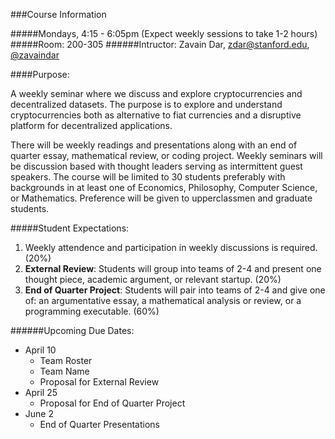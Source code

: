 ###Course Information

#####Mondays, 4:15 - 6:05pm (Expect weekly sessions to take 1-2 hours)
#####Room: 200-305
######Intructor: Zavain Dar, zdar@stanford.edu, [@zavaindar](http://twitter.com/zavaindar)

####Purpose:

A weekly seminar where we discuss and explore cryptocurrencies and decentralized datasets. The purpose is to explore and understand cryptocurrencies both as alternative to fiat currencies and a disruptive platform for decentralized applications.

There will be weekly readings and presentations along with an end of quarter essay, mathematical review, or coding project. Weekly seminars will be discussion based with thought leaders serving as intermittent guest speakers. The course will be limited to 30 students preferably with backgrounds in at least one of Economics, Philosophy, Computer Science, or Mathematics. Preference will be given to upperclassmen and graduate students. 

#####Student Expectations:
1.  Weekly attendence and participation in weekly discussions is required. (20%)
2.  **External Review**: Students will group into teams of 2-4 and present one thought piece, academic argument, or relevant startup. (20%)
3.  **End of Quarter Project**: Students will pair into teams of 2-4 and give one of: an argumentative essay, a mathematical analysis or review, or a programming executable. (60%)

######Upcoming Due Dates:
*  April 10
    *  Team Roster
    *  Team Name
    *  Proposal for External Review
*  April 25
    *  Proposal for End of Quarter Project
*  June 2
    *  End of Quarter Presentations



